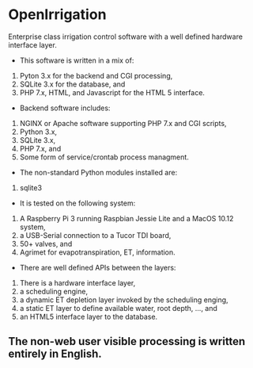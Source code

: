 # OpenIrrigation

Enterprise class irrigation control software with a well defined hardware interface layer.

  * This software is written in a mix of:
 1. Pyton 3.x for the backend and CGI processing, 
 2. SQLite 3.x for the database, and
 3. PHP 7.x, HTML, and Javascript for the HTML 5 interface.

  * Backend software includes:
 1. NGINX or Apache software supporting PHP 7.x and CGI scripts,
 2. Python 3.x,
 3. SQLite 3.x,
 4. PHP 7.x, and
 5. Some form of service/crontab process managment.

  * The non-standard Python modules installed are:
 1. sqlite3

  * It is tested on the following system:
 1. A Raspberry Pi 3 running Raspbian Jessie Lite and a MacOS 10.12 system,
 2. a USB-Serial connection to a Tucor TDI board,
 3. 50+ valves, and
 4. Agrimet for evapotranspiration, ET, information.

  * There are well defined APIs between the layers:
 1. There is a hardware interface layer,
 2. a scheduling engine,
 3. a dynamic ET depletion layer invoked by the scheduling enging,
 4. a static ET layer to define available water, root depth, ..., and
 5. an HTML5 interface layer to the database.

## The non-web user visible processing is written entirely in English.
